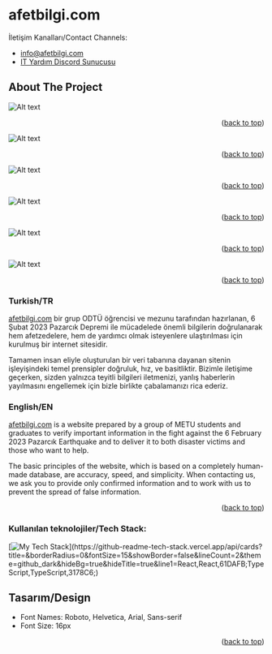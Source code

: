 <!-- Improved compatibility of back to top link: See:  -->
<a name="readme-top"></a>

# afetbilgi.com

İletişim Kanalları/Contact Channels:

- [info@afetbilgi.com](mailto:info@afetbilgi.com)
- [IT Yardım Discord Sunucusu](https://discord.com/invite/itdepremyardim)

<!-- ABOUT THE PROJECT -->
## About The Project

![Alt text](https://media.discordapp.net/attachments/1073082111751364619/1073082170148671529/home_tr.png)

<p align="right">(<a href="#readme-top">back to top</a>)</p>

![Alt text](https://media.discordapp.net/attachments/1073082111751364619/1073082239220449361/home_en.png)

<p align="right">(<a href="#readme-top">back to top</a>)</p>

![Alt text](https://media.discordapp.net/attachments/1073082111751364619/1073082321785335879/home_kr.png)

<p align="right">(<a href="#readme-top">back to top</a>)</p>

![Alt text](https://media.discordapp.net/attachments/1073082111751364619/1073082386633465947/home_ar.png)

<p align="right">(<a href="#readme-top">back to top</a>)</p>

![Alt text](https://media.discordapp.net/attachments/1073082111751364619/1073082518271688786/im1.png)

<p align="right">(<a href="#readme-top">back to top</a>)</p>

![Alt text](https://media.discordapp.net/attachments/1073082111751364619/1073082640250454096/im2.png)

<p align="right">(<a href="#readme-top">back to top</a>)</p>


### Turkish/TR

[afetbilgi.com](afetbilgi.com) bir grup ODTÜ öğrencisi ve mezunu tarafından hazırlanan, 6 Şubat 2023 Pazarcık Depremi ile mücadelede önemli bilgilerin doğrulanarak hem afetzedelere, hem de yardımcı olmak isteyenlere ulaştırılması için kurulmuş bir internet sitesidir.

Tamamen insan eliyle oluşturulan bir veri tabanına dayanan sitenin işleyişindeki temel prensipler doğruluk, hız, ve basitliktir. Bizimle iletişime geçerken, sizden yalnızca teyitli bilgileri iletmenizi, yanlış haberlerin yayılmasını engellemek için bizle birlikte çabalamanızı rica ederiz.

### English/EN

[afetbilgi.com](afetbilgi.com) is a website prepared by a group of METU students and graduates to verify important information in the fight against the 6 February 2023 Pazarcık Earthquake and to deliver it to both disaster victims and those who want to help.

The basic principles of the website, which is based on a completely human-made database, are accuracy, speed, and simplicity. When contacting us, we ask you to provide only confirmed information and to work with us to prevent the spread of false information.

<p align="right">(<a href="#readme-top">back to top</a>)</p>

### Kullanılan teknolojiler/Tech Stack:

[![My Tech Stack](https://github-readme-tech-stack.vercel.app/api/cards?title=&borderRadius=0&fontSize=15&showBorder=false&lineCount=2&theme=github_dark&hideBg=true&hideTitle=true&line1=React,React,61DAFB;TypeScript,TypeScript,3178C6;)](https://github-readme-tech-stack.vercel.app/api/cards?title=&borderRadius=0&fontSize=15&showBorder=false&lineCount=2&theme=github_dark&hideBg=true&hideTitle=true&line1=React,React,61DAFB;TypeScript,TypeScript,3178C6;)

## Tasarım/Design

* Font Names: Roboto, Helvetica, Arial, Sans-serif
* Font Size: 16px

<p align="right">(<a href="#readme-top">back to top</a>)</p>
